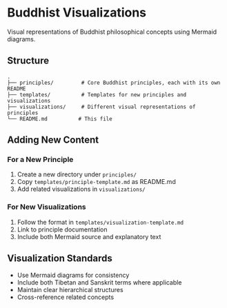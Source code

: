 # Buddhist Visualizations

Visual representations of Buddhist philosophical concepts using Mermaid diagrams.

## Structure
```
.
├── principles/         # Core Buddhist principles, each with its own README
├── templates/          # Templates for new principles and visualizations
├── visualizations/     # Different visual representations of principles
└── README.md          # This file
```

## Adding New Content

### For a New Principle
1. Create a new directory under `principles/`
2. Copy `templates/principle-template.md` as README.md
3. Add related visualizations in `visualizations/`

### For New Visualizations
1. Follow the format in `templates/visualization-template.md`
2. Link to principle documentation
3. Include both Mermaid source and explanatory text

## Visualization Standards
- Use Mermaid diagrams for consistency
- Include both Tibetan and Sanskrit terms where applicable
- Maintain clear hierarchical structures
- Cross-reference related concepts
